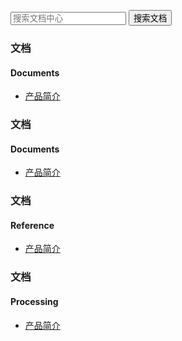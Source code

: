 <span class="betamark"></span>
<form class="search-docs" target="_blank" action="http://zhannei.baidu.com/cse/search">
    <input type="text" placeholder="搜索文档中心" class="search_content" id="bdcsMain" name="q">
    <button type="submit" class="search-btn">搜索文档</button>
</form>
<div class="minecraft clearfix">
    <div class="section section-api">
        <i class="upicon upicon-api"></i>
        <h3>文档</h3>
        <h4>Documents</h4>
        <ul class="list-unstyled">
            <li><a href="/ci/">产品简介</a></li>
        </ul>
    </div>
    <div class="section section-api">
        <i class="upicon upicon-api"></i>
        <h3>文档</h3>
        <h4>Documents</h4>
        <ul class="list-unstyled">
            <li><a href="/agile/">产品简介</a></li>
        </ul>
    </div>
    <div class="section section-api">
        <i class="upicon-api"></i>
        <h3>文档</h3>
        <h4>Reference</h4>
        <ul class="list-unstyled">
			<li><a href="/recommend/">产品简介</a></li>
        </ul>
    </div>
    <div class="section section-api">
        <i class="upicon upicon-api"></i>
        <h3>文档</h3>
        <h4>Processing</h4>
        <ul class="list-unstyled">
            <li><a href="/flask/">产品简介</a></li>
        </ul>
    </div>
</div>
